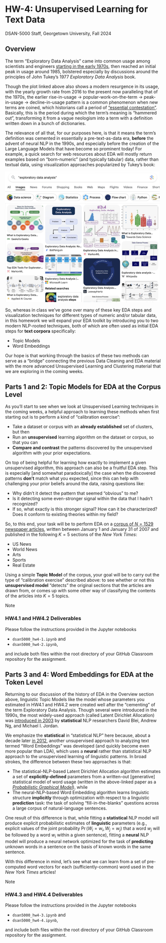 # HW-4: Unsupervised Learning for Text Data
DSAN-5000 Staff, Georgetown University, Fall 2024

## Overview

The term “Exploratory Data Analysis” came into common usage among
scientists and engineers <a
href="https://books.google.com/ngrams/graph?content=Exploratory+Data+Analysis&amp;year_start=1800&amp;year_end=2022&amp;corpus=en&amp;smoothing=2&amp;case_insensitive=false"
target="_blank">starting in the early 1970s</a>, then reached an initial
peak in usage around 1985, bolstered especially by discussions around
the principles of John Tukey’s 1977 *Exploratory Data Analysis* book.

Though the plot linked above also shows a modern resurgence in its
usage, with the yearly growth rate from 2016 to the present now
paralleling that of the 1970s, the earlier rise-in-usage $\rightarrow$
popular-work-on-the-term $\rightarrow$ peak-in-usage $\rightarrow$
decline-in-usage pattern is a common phenomenon when new terms are
coined, which historians call a period of <a
href="https://press.princeton.edu/books/paperback/9780691022239/the-terms-of-political-discourse"
target="_blank">“essential contestation”</a>. Basically, this is the
period during which the term’s meaning is “hammered out”, transforming
it from a vague neologism into a term with a definition written down in
a bunch of dictionaries.

The relevance of all that, for our purposes here, is that it means the
term’s definition was cemented in essentially a pre-text-as-data era,
**before** the advent of neural NLP in the 1990s, and especially before
the creation of the Large Language Models that have become so prominent
today! For example, a quick search for web resources about EDA will
mostly return examples based on “born-numeric” (and typically tabular)
data, rather than textual data, using visualization approaches
popularized by Tukey’s book:

<img src="images/eda_search.jpg" data-fig-align="center" width="500" />

So, whereas in class we’ve gone over many of these key EDA steps and
visualization techniques for different types of numeric and/or tabular
data, in this homework we will expand your EDA toolkit by introducing
you to two modern NLP-rooted techniques, both of which are often used as
initial EDA steps for **text corpora** specifically:

- Topic Models
- Word Embeddings

Our hope is that working through the basics of these two methods can
serve as a “bridge” connecting the previous Data Cleaning and EDA
material with the more advanced Unsupervised Learning and Clustering
material that we are exploring in the coming weeks.

## Parts 1 and 2: Topic Models for EDA at the Corpus Level

As you’ll start to see when we look at Unsupervised Learning techniques
in the coming weeks, a helpful approach to learning these methods when
first starting out is to perform a kind of “calibration exercise”:

- Take a dataset or corpus with an **already established** set of
  clusters, but then
- Run an **unsupervised** learning algorithm on the dataset or corpus,
  so that you can
- **Compare and contrast** the patterns discovered by the unsupervised
  algorithm with your prior expectations.

On top of being helpful for learning how exactly to implement a given
unsupervised algorithm, this approach can also be a fruitful EDA step.
This is especially \[and somewhat paradoxically\] the case when the
discovered patterns **don’t** match what you expected, since this can
help with challenging your prior beliefs around the data, raising
questions like:

- Why didn’t it detect the pattern that seemed “obvious” to me?
- Is it detecting some even-stronger signal within the data that I
  hadn’t recognized?
- If so, what exactly is this stronger signal? How can it be
  characterized? Does it conform to existing theories within my field?

So, to this end, your task will be to perform EDA on a
<a href="https://open.nytimes.com/fatten-up-your-corpus-e72b22272222"
target="_blank">corpus of <span
class="math inline"><em>N</em> = 1529</span> newspaper articles</a>,
written between January 1 and January 31 of 2007 and published in the
following $K = 5$ sections of the *New York Times*:

- US News
- World News
- Arts
- Sports
- Real Estate

Using a simple **Topic Model** of the corpus, your goal will be to carry
out the type of “calibration exercise” described above: to see whether
or not this **unsupervised model** “detects” the original sections that
the articles are drawn from, or comes up with some other way of
classifying the contents of the articles into $K = 5$ topics.

> [!NOTE]
>
> ### HW4.1 and HW4.2 Deliverables
>
> Please follow the instructions provided in the Jupyter notebooks
>
> - `dsan5000_hw4-1.ipynb` and
> - `dsan5000_hw4-2.ipynb`,
>
> and include both files within the root directory of your GitHub
> Classroom repository for the assignment.

## Parts 3 and 4: Word Embeddings for EDA at the Token Level

Returning to our discussion of the history of EDA in the Overview
section above, linguistic Topic Models like the model whose parameters
you estimated in HW4.1 and HW4.2 were created well after the “cementing”
of the term Exploratory Data Analysis. Though several were introduced in
the 1990s, the most widely-used approach (called Latent Dirichlet
Allocation) was
<a href="https://www.jmlr.org/papers/volume3/blei03a/blei03a.pdf"
target="_blank">introduced in 2003</a> by **statistical** NLP
researchers David Blei, Andrew Ng, and Michael I. Jordan.

We emphasize the **statistical** in “statistical NLP” here because,
about a decade later
<a href="https://arxiv.org/abs/1301.3781" target="_blank">in 2012</a>,
another unsupervised approach to analyzing text termed “Word Embeddings”
was developed (and quickly become even more popular than LDA), which
uses a **neural** rather than statistical NLP approach to the
unsupervised learning of linguistic patterns. In broad strokes, the
difference between these two approaches is that:

- The statistical-NLP-based Latent Dirichlet Allocation algorithm
  estimates a set of **explicitly-defined** parameters from a
  written-out \[generative\] statistical model of word usage (written in
  the above-linked paper as a <a
  href="https://mitpress.mit.edu/9780262013192/probabilistic-graphical-models/"
  target="_blank"><em>Probabilistic Graphical Model</em></a>), while
- The neural-NLP-based Word Embedding algorithm learns linguistic
  structure **implicitly** through optimization with respect to a
  linguistic **prediction** task: the task of solving
  “fill-in-the-blanks” questions across a large corpus of
  natural-language sentences.

One result of this difference is that, while fitting a **statistical**
NLP model will produce explicit probabilistic estimates of
**linguistic** parameters (e.g., explicit values of the joint
probability $\Pr(W_i = w_i, W_j = w_j)$ that a word $w_j$ will be
followed by a word $w_i$ within a given sentence), fitting a **neural**
NLP model will produce a neural network optimized for the task of
**predicting** unknown words in a sentence on the basis of known words
in the same sentence.

With this difference in mind, let’s see what we can learn from a set of
pre-computed word vectors for each (sufficiently-common) word used in
the *New York Times* articles!

> [!NOTE]
>
> ### HW4.3 and HW4.4 Deliverables
>
> Please follow the instructions provided in the Jupyter notebooks
>
> - `dsan5000_hw4-3.ipynb` and
> - `dsan5000_hw4-4.ipynb`,
>
> and include both files within the root directory of your GitHub
> Classroom repository for the assignment.
